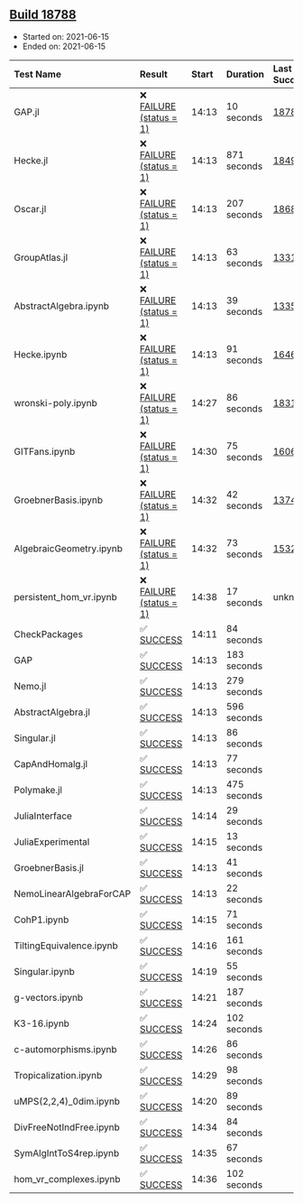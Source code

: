 ## [Build 18788](https://oscarci.mathematik.uni-kl.de/job/oscar/18788/)

* Started on: 2021-06-15
* Ended on: 2021-06-15

| Test Name    | Result | Start | Duration | Last Success | First Failure |
|:-------------|:-------|:------|:---------|:-------------|:--------------|
| GAP.jl | ❌ [FAILURE (status = 1)](https://oscarci.mathematik.uni-kl.de/job/oscar/18788/artifact/logs/build-18788/GAP.jl.log) | 14:13 | 10 seconds | [18787](https://oscarci.mathematik.uni-kl.de/job/oscar/18787/) | [18788](https://oscarci.mathematik.uni-kl.de/job/oscar/18788/) |
| Hecke.jl | ❌ [FAILURE (status = 1)](https://oscarci.mathematik.uni-kl.de/job/oscar/18788/artifact/logs/build-18788/Hecke.jl.log) | 14:13 | 871 seconds | [18490](https://oscarci.mathematik.uni-kl.de/job/oscar/18490/) | [18491](https://oscarci.mathematik.uni-kl.de/job/oscar/18491/) |
| Oscar.jl | ❌ [FAILURE (status = 1)](https://oscarci.mathematik.uni-kl.de/job/oscar/18788/artifact/logs/build-18788/Oscar.jl.log) | 14:13 | 207 seconds | [18684](https://oscarci.mathematik.uni-kl.de/job/oscar/18684/) | [18685](https://oscarci.mathematik.uni-kl.de/job/oscar/18685/) |
| GroupAtlas.jl | ❌ [FAILURE (status = 1)](https://oscarci.mathematik.uni-kl.de/job/oscar/18788/artifact/logs/build-18788/GroupAtlas.jl.log) | 14:13 | 63 seconds | [13311](https://oscarci.mathematik.uni-kl.de/job/oscar/13311/) | [13312](https://oscarci.mathematik.uni-kl.de/job/oscar/13312/) |
| AbstractAlgebra.ipynb | ❌ [FAILURE (status = 1)](https://oscarci.mathematik.uni-kl.de/job/oscar/18788/artifact/logs/build-18788/AbstractAlgebra.ipynb.log) | 14:13 | 39 seconds | [13355](https://oscarci.mathematik.uni-kl.de/job/oscar/13355/) | [13356](https://oscarci.mathematik.uni-kl.de/job/oscar/13356/) |
| Hecke.ipynb | ❌ [FAILURE (status = 1)](https://oscarci.mathematik.uni-kl.de/job/oscar/18788/artifact/logs/build-18788/Hecke.ipynb.log) | 14:13 | 91 seconds | [16463](https://oscarci.mathematik.uni-kl.de/job/oscar/16463/) | [16464](https://oscarci.mathematik.uni-kl.de/job/oscar/16464/) |
| wronski-poly.ipynb | ❌ [FAILURE (status = 1)](https://oscarci.mathematik.uni-kl.de/job/oscar/18788/artifact/logs/build-18788/wronski-poly.ipynb.log) | 14:27 | 86 seconds | [18314](https://oscarci.mathematik.uni-kl.de/job/oscar/18314/) | [18315](https://oscarci.mathematik.uni-kl.de/job/oscar/18315/) |
| GITFans.ipynb | ❌ [FAILURE (status = 1)](https://oscarci.mathematik.uni-kl.de/job/oscar/18788/artifact/logs/build-18788/GITFans.ipynb.log) | 14:30 | 75 seconds | [16068](https://oscarci.mathematik.uni-kl.de/job/oscar/16068/) | [16069](https://oscarci.mathematik.uni-kl.de/job/oscar/16069/) |
| GroebnerBasis.ipynb | ❌ [FAILURE (status = 1)](https://oscarci.mathematik.uni-kl.de/job/oscar/18788/artifact/logs/build-18788/GroebnerBasis.ipynb.log) | 14:32 | 42 seconds | [13748](https://oscarci.mathematik.uni-kl.de/job/oscar/13748/) | [13749](https://oscarci.mathematik.uni-kl.de/job/oscar/13749/) |
| AlgebraicGeometry.ipynb | ❌ [FAILURE (status = 1)](https://oscarci.mathematik.uni-kl.de/job/oscar/18788/artifact/logs/build-18788/AlgebraicGeometry.ipynb.log) | 14:32 | 73 seconds | [15322](https://oscarci.mathematik.uni-kl.de/job/oscar/15322/) | [15323](https://oscarci.mathematik.uni-kl.de/job/oscar/15323/) |
| persistent_hom_vr.ipynb | ❌ [FAILURE (status = 1)](https://oscarci.mathematik.uni-kl.de/job/oscar/18788/artifact/logs/build-18788/persistent_hom_vr.ipynb.log) | 14:38 | 17 seconds | unknown | unknown |
| CheckPackages | ✅ [SUCCESS](https://oscarci.mathematik.uni-kl.de/job/oscar/18788/artifact/logs/build-18788/CheckPackages.log) | 14:11 | 84 seconds |  |  |
| GAP | ✅ [SUCCESS](https://oscarci.mathematik.uni-kl.de/job/oscar/18788/artifact/logs/build-18788/GAP.log) | 14:13 | 183 seconds |  |  |
| Nemo.jl | ✅ [SUCCESS](https://oscarci.mathematik.uni-kl.de/job/oscar/18788/artifact/logs/build-18788/Nemo.jl.log) | 14:13 | 279 seconds |  |  |
| AbstractAlgebra.jl | ✅ [SUCCESS](https://oscarci.mathematik.uni-kl.de/job/oscar/18788/artifact/logs/build-18788/AbstractAlgebra.jl.log) | 14:13 | 596 seconds |  |  |
| Singular.jl | ✅ [SUCCESS](https://oscarci.mathematik.uni-kl.de/job/oscar/18788/artifact/logs/build-18788/Singular.jl.log) | 14:13 | 86 seconds |  |  |
| CapAndHomalg.jl | ✅ [SUCCESS](https://oscarci.mathematik.uni-kl.de/job/oscar/18788/artifact/logs/build-18788/CapAndHomalg.jl.log) | 14:13 | 77 seconds |  |  |
| Polymake.jl | ✅ [SUCCESS](https://oscarci.mathematik.uni-kl.de/job/oscar/18788/artifact/logs/build-18788/Polymake.jl.log) | 14:13 | 475 seconds |  |  |
| JuliaInterface | ✅ [SUCCESS](https://oscarci.mathematik.uni-kl.de/job/oscar/18788/artifact/logs/build-18788/JuliaInterface.log) | 14:14 | 29 seconds |  |  |
| JuliaExperimental | ✅ [SUCCESS](https://oscarci.mathematik.uni-kl.de/job/oscar/18788/artifact/logs/build-18788/JuliaExperimental.log) | 14:15 | 13 seconds |  |  |
| GroebnerBasis.jl | ✅ [SUCCESS](https://oscarci.mathematik.uni-kl.de/job/oscar/18788/artifact/logs/build-18788/GroebnerBasis.jl.log) | 14:13 | 41 seconds |  |  |
| NemoLinearAlgebraForCAP | ✅ [SUCCESS](https://oscarci.mathematik.uni-kl.de/job/oscar/18788/artifact/logs/build-18788/NemoLinearAlgebraForCAP.log) | 14:13 | 22 seconds |  |  |
| CohP1.ipynb | ✅ [SUCCESS](https://oscarci.mathematik.uni-kl.de/job/oscar/18788/artifact/logs/build-18788/CohP1.ipynb.log) | 14:15 | 71 seconds |  |  |
| TiltingEquivalence.ipynb | ✅ [SUCCESS](https://oscarci.mathematik.uni-kl.de/job/oscar/18788/artifact/logs/build-18788/TiltingEquivalence.ipynb.log) | 14:16 | 161 seconds |  |  |
| Singular.ipynb | ✅ [SUCCESS](https://oscarci.mathematik.uni-kl.de/job/oscar/18788/artifact/logs/build-18788/Singular.ipynb.log) | 14:19 | 55 seconds |  |  |
| g-vectors.ipynb | ✅ [SUCCESS](https://oscarci.mathematik.uni-kl.de/job/oscar/18788/artifact/logs/build-18788/g-vectors.ipynb.log) | 14:21 | 187 seconds |  |  |
| K3-16.ipynb | ✅ [SUCCESS](https://oscarci.mathematik.uni-kl.de/job/oscar/18788/artifact/logs/build-18788/K3-16.ipynb.log) | 14:24 | 102 seconds |  |  |
| c-automorphisms.ipynb | ✅ [SUCCESS](https://oscarci.mathematik.uni-kl.de/job/oscar/18788/artifact/logs/build-18788/c-automorphisms.ipynb.log) | 14:26 | 86 seconds |  |  |
| Tropicalization.ipynb | ✅ [SUCCESS](https://oscarci.mathematik.uni-kl.de/job/oscar/18788/artifact/logs/build-18788/Tropicalization.ipynb.log) | 14:29 | 98 seconds |  |  |
| uMPS(2,2,4)_0dim.ipynb | ✅ [SUCCESS](https://oscarci.mathematik.uni-kl.de/job/oscar/18788/artifact/logs/build-18788/uMPS-2-2-4-_0dim.ipynb.log) | 14:20 | 89 seconds |  |  |
| DivFreeNotIndFree.ipynb | ✅ [SUCCESS](https://oscarci.mathematik.uni-kl.de/job/oscar/18788/artifact/logs/build-18788/DivFreeNotIndFree.ipynb.log) | 14:34 | 84 seconds |  |  |
| SymAlgIntToS4rep.ipynb | ✅ [SUCCESS](https://oscarci.mathematik.uni-kl.de/job/oscar/18788/artifact/logs/build-18788/SymAlgIntToS4rep.ipynb.log) | 14:35 | 67 seconds |  |  |
| hom_vr_complexes.ipynb | ✅ [SUCCESS](https://oscarci.mathematik.uni-kl.de/job/oscar/18788/artifact/logs/build-18788/hom_vr_complexes.ipynb.log) | 14:36 | 102 seconds |  |  |
